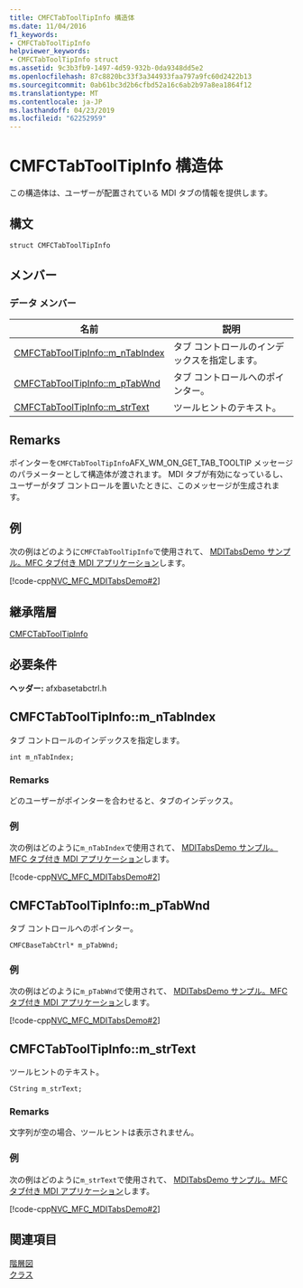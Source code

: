 ```yaml
---
title: CMFCTabToolTipInfo 構造体
ms.date: 11/04/2016
f1_keywords:
- CMFCTabToolTipInfo
helpviewer_keywords:
- CMFCTabToolTipInfo struct
ms.assetid: 9c3b3fb9-1497-4d59-932b-0da9348dd5e2
ms.openlocfilehash: 87c8820bc33f3a344933faa797a9fc60d2422b13
ms.sourcegitcommit: 0ab61bc3d2b6cfbd52a16c6ab2b97a8ea1864f12
ms.translationtype: MT
ms.contentlocale: ja-JP
ms.lasthandoff: 04/23/2019
ms.locfileid: "62252959"
---
```

# <a name="cmfctabtooltipinfo-structure"></a>CMFCTabToolTipInfo 構造体

この構造体は、ユーザーが配置されている MDI タブの情報を提供します。

## <a name="syntax"></a>構文

```
struct CMFCTabToolTipInfo
```

## <a name="members"></a>メンバー

### <a name="data-members"></a>データ メンバー

|名前|説明|
|----------|-----------------|
|[CMFCTabToolTipInfo::m_nTabIndex](#m_ntabindex)|タブ コントロールのインデックスを指定します。|
|[CMFCTabToolTipInfo::m_pTabWnd](#m_ptabwnd)|タブ コントロールへのポインター。|
|[CMFCTabToolTipInfo::m_strText](#m_strtext)|ツールヒントのテキスト。|

## <a name="remarks"></a>Remarks

ポインターを`CMFCTabToolTipInfo`AFX_WM_ON_GET_TAB_TOOLTIP メッセージのパラメーターとして構造体が渡されます。 MDI タブが有効になっているし、ユーザーがタブ コントロールを置いたときに、このメッセージが生成されます。

## <a name="example"></a>例

次の例はどのように`CMFCTabToolTipInfo`で使用されて、 [MDITabsDemo サンプル。MFC タブ付き MDI アプリケーション](../../overview/visual-cpp-samples.md)します。

[!code-cpp[NVC_MFC_MDITabsDemo#2](../../mfc/reference/codesnippet/cpp/cmfctabtooltipinfo-structure_1.cpp)]

## <a name="inheritance-hierarchy"></a>継承階層

[CMFCTabToolTipInfo](../../mfc/reference/cmfctabtooltipinfo-structure.md)

## <a name="requirements"></a>必要条件

**ヘッダー:** afxbasetabctrl.h

##  <a name="m_ntabindex"></a>  CMFCTabToolTipInfo::m_nTabIndex

タブ コントロールのインデックスを指定します。

```
int m_nTabIndex;
```

### <a name="remarks"></a>Remarks

どのユーザーがポインターを合わせると、タブのインデックス。

### <a name="example"></a>例

次の例はどのように`m_nTabIndex`で使用されて、 [MDITabsDemo サンプル。MFC タブ付き MDI アプリケーション](../../overview/visual-cpp-samples.md)します。

[!code-cpp[NVC_MFC_MDITabsDemo#2](../../mfc/reference/codesnippet/cpp/cmfctabtooltipinfo-structure_1.cpp)]

##  <a name="m_ptabwnd"></a>  CMFCTabToolTipInfo::m_pTabWnd

タブ コントロールへのポインター。

```
CMFCBaseTabCtrl* m_pTabWnd;
```

### <a name="example"></a>例

次の例はどのように`m_pTabWnd`で使用されて、 [MDITabsDemo サンプル。MFC タブ付き MDI アプリケーション](../../overview/visual-cpp-samples.md)します。

[!code-cpp[NVC_MFC_MDITabsDemo#2](../../mfc/reference/codesnippet/cpp/cmfctabtooltipinfo-structure_1.cpp)]

##  <a name="m_strtext"></a>  CMFCTabToolTipInfo::m_strText

ツールヒントのテキスト。

```
CString m_strText;
```

### <a name="remarks"></a>Remarks

文字列が空の場合、ツールヒントは表示されません。

### <a name="example"></a>例

次の例はどのように`m_strText`で使用されて、 [MDITabsDemo サンプル。MFC タブ付き MDI アプリケーション](../../overview/visual-cpp-samples.md)します。

[!code-cpp[NVC_MFC_MDITabsDemo#2](../../mfc/reference/codesnippet/cpp/cmfctabtooltipinfo-structure_1.cpp)]

## <a name="see-also"></a>関連項目

[階層図](../../mfc/hierarchy-chart.md)<br/>
[クラス](../../mfc/reference/mfc-classes.md)
